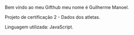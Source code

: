 Bem vindo ao meu Gifthub meu nome é Guilherme Manoel.

Projeto de certificação 2 - Dados dos atletas.

Linguagem utilizada: JavaScript.
